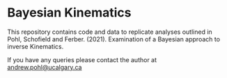# Bayesian Kinematics

This repository contains code and data to replicate analyses outlined in Pohl, Schofield and Ferber. (2021). Examination of a Bayesian approach to inverse Kinematics.

If you have any queries please contact the author at andrew.pohl@ucalgary.ca
